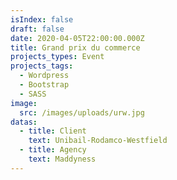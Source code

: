 ```yaml
---
isIndex: false
draft: false
date: 2020-04-05T22:00:00.000Z
title: Grand prix du commerce
projects_types: Event
projects_tags:
  - Wordpress
  - Bootstrap
  - SASS
image:
  src: /images/uploads/urw.jpg
datas:
  - title: Client
    text: Unibail-Rodamco-Westfield
  - title: Agency
    text: Maddyness
---
```


